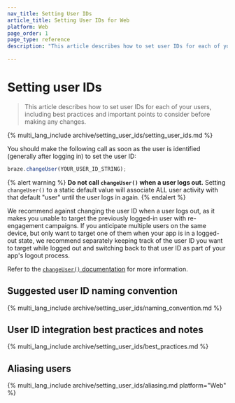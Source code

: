 ```yaml
---
nav_title: Setting User IDs
article_title: Setting User IDs for Web
platform: Web
page_order: 1
page_type: reference
description: "This article describes how to set user IDs for each of your users, including best practices and important points to consider before making any changes."
 
---
```


# Setting user IDs

> This article describes how to set user IDs for each of your users, including best practices and important points to consider before making any changes.

{% multi_lang_include archive/setting_user_ids/setting_user_ids.md %}

You should make the following call as soon as the user is identified (generally after logging in) to set the user ID:

```javascript
braze.changeUser(YOUR_USER_ID_STRING);
```

{% alert warning %}
**Do not call `changeUser()` when a user logs out.** Setting `changeUser()` to a static default value will associate ALL user activity with that default "user" until the user logs in again.
{% endalert %}

We recommend against changing the user ID when a user logs out, as it makes you unable to target the previously logged-in user with re-engagement campaigns. If you anticipate multiple users on the same device, but only want to target one of them when your app is in a logged-out state, we recommend separately keeping track of the user ID you want to target while logged out and switching back to that user ID as part of your app's logout process.

Refer to the [`changeUser()` documentation][4] for more information.

## Suggested user ID naming convention

{% multi_lang_include archive/setting_user_ids/naming_convention.md %}

## User ID integration best practices and notes

{% multi_lang_include archive/setting_user_ids/best_practices.md %}

## Aliasing users

{% multi_lang_include archive/setting_user_ids/aliasing.md platform="Web" %}

[1]: {{site.baseurl}}/developer_guide/rest_api/user_data/#user-data
[2]: {{site.baseurl}}/api/endpoints/messaging/
[4]: https://js.appboycdn.com/web-sdk/latest/doc/modules/braze.html#changeuser "Javadocs"
[5]: {{site.baseurl}}/user_guide/data_and_analytics/user_data_collection/user_profile_lifecycle/#user-aliases
